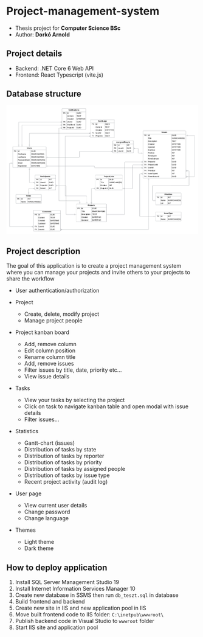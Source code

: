# Project-management-system

- Thesis project for **Computer Science BSc**
- Author: **Dorkó Arnold**

## Project details

- Backend: .NET Core 6 Web API
- Frontend: React Typescript (vite.js)

## Database structure

![asd](diagramok/Copy%20of%20ER%20DIAGRAM%20SZAKDOGA.png)

## Project description

The goal of this application is to create a project management system where you can manage your projects and invite others to your projects to share the workflow

- User authentication/authorization
- Project
  - Create, delete, modify project
  - Manage project people
- Project kanban board
  - Add, remove column
  - Edit column position
  - Rename column title
  - Add, remove issues
  - Filter issues by title, date, priority etc...
  - View issue details
- Tasks
  - View your tasks by selecting the project
  - Click on task to navigate kanban table and open modal with issue details
  - Filter issues...

- Statistics
  - Gantt-chart (issues)
  - Distribution of tasks by state
  - Distribution of tasks by reporter
  - Distribution of tasks by priority
  - Distribution of tasks by assigned people
  - Distribution of tasks by issue type
  - Recent project activity (audit log)
- User page
  - View current user details
  - Change password
  - Change language
- Themes
  - Light theme
  - Dark theme

## How to deploy application

1. Install SQL Server Management Studio 19
2. Install Internet Information Services Manager 10
3. Create new database in SSMS then run
`db_teszt.sql` in database
4. Build frontend and backend
5. Create new site in IIS and new application pool in IIS
6. Move built frontend code to IIS folder: `C:\inetpub\wwwroot\`
7. Publish backend code in Visual Studio to `wwwroot` folder
8. Start IIS site and application pool
